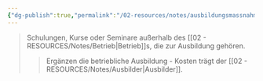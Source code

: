 ```yaml
---
{"dg-publish":true,"permalink":"/02-resources/notes/ausbildungsmassnahmen-s/","tags":["ausbildung/maßnahmen"],"noteIcon":"","updated":"2025-08-28T17:45:54.000+02:00"}
---
```


>Schulungen, Kurse oder Seminare außerhalb des [[02 - RESOURCES/Notes/Betrieb\|Betrieb]]s, die zur Ausbildung gehören.
>>Ergänzen die betriebliche Ausbildung - Kosten trägt der [[02 - RESOURCES/Notes/Ausbilder\|Ausbilder]].
